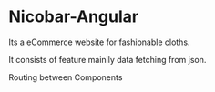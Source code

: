 # Nicobar-Angular
Its a eCommerce website for fashionable cloths.

It consists of feature mainlly data fetching from json.

Routing between Components
